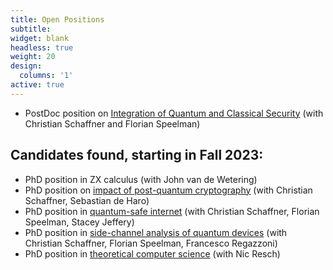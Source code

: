 ```yaml
---
title: Open Positions
subtitle:
widget: blank
headless: true
weight: 20
design:
  columns: '1'
active: true
---
```


* PostDoc position on [Integration of Quantum and Classical Security](project/qdnl_kat2_pd) (with Christian Schaffner and Florian Speelman)

## Candidates found, starting in Fall 2023:
* PhD position in ZX calculus (with John van de Wetering)
* PhD position on [impact of post-quantum cryptography](project/qiss) (with Christian Schaffner, Sebastian de Haro)
* PhD position in [quantum-safe internet](project/qsi) (with Christian Schaffner, Florian Speelman, Stacey Jeffery)
* PhD position in [side-channel analysis of quantum devices](project/qdnl_kat2_phd) (with Christian Schaffner, Florian Speelman, Francesco Regazzoni)
* PhD position in [theoretical computer science](post/22-11-01-phd-nic/) (with Nic Resch)
